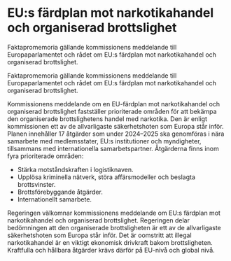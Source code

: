 # EU:s färdplan mot narkotikahandel och organiserad brottslighet

Faktapromemoria gällande kommissionens meddelande till Europaparlamentet och rådet om EU:s färdplan mot narkotikahandel och organiserad brottslighet.

Faktapromemoria gällande kommissionens meddelande till Europaparlamentet och rådet om EU:s färdplan mot narkotikahandel och organiserad brottslighet.

Kommissionens meddelande om en EU-färdplan mot narkotikahandel och
organiserad brottslighet fastställer prioriterade områden för att bekämpa den organiserade brottslighetens handel med narkotika. Den är enligt  kommissionen ett av de allvarligaste säkerhetshoten som Europa står inför. Planen innehåller 17 åtgärder som under 2024–2025 ska genomföras i nära samarbete med medlemsstater, EU:s institutioner och myndigheter, tillsammans med internationella samarbetspartner. Åtgärderna finns inom fyra prioriterade områden:

* Stärka motståndskraften i logistiknaven.
* Upplösa kriminella nätverk, störa affärsmodeller och beslagta
brottsvinster.
* Brottsförebyggande åtgärder.
* Internationellt samarbete.

Regeringen välkomnar kommissionens meddelande om EU:s färdplan mot
narkotikahandel och organiserad brottslighet. Regeringen delar bedömningen att den organiserade brottsligheten är ett av de allvarligaste säkerhetshoten som Europa står inför. Det är oomstritt att illegal  narkotikahandel är en viktigt ekonomisk drivkraft bakom brottsligheten. Kraftfulla och hållbara åtgärder krävs därför på EU-nivå och global nivå.
